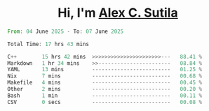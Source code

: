 <h1 align="center">Hi, I'm <a href="https://github.com/alexsutila" target="blank">Alex C. Sutila</a></h1>

<!--START_SECTION:waka-->

```rust
From: 04 June 2025 - To: 07 June 2025

Total Time: 17 hrs 43 mins

C++        15 hrs 42 mins  >>>>>>>>>>>>>>>>>>>>>>---   88.41 %
Markdown   1 hr 34 mins    >>-----------------------   08.84 %
YAML       13 mins         -------------------------   01.25 %
Nix        7 mins          -------------------------   00.68 %
Makefile   4 mins          -------------------------   00.45 %
Other      2 mins          -------------------------   00.20 %
Bash       1 min           -------------------------   00.11 %
CSV        0 secs          -------------------------   00.08 %
```

<!--END_SECTION:waka-->
